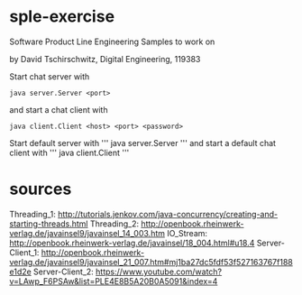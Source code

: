 # sple-exercise
Software Product Line Engineering Samples to work on

by David Tschirschwitz, Digital Engineering, 119383


Start chat server with

    java server.Server <port>
    
and start a chat client with

    java client.Client <host> <port> <password>

Start default server with
'''
java server.Server
'''
and start a default chat client with
'''
java client.Client
'''

# sources

Threading_1: http://tutorials.jenkov.com/java-concurrency/creating-and-starting-threads.html
Threading_2: http://openbook.rheinwerk-verlag.de/javainsel9/javainsel_14_003.htm
IO_Stream: http://openbook.rheinwerk-verlag.de/javainsel/18_004.html#u18.4
Server-Client_1: http://openbook.rheinwerk-verlag.de/javainsel9/javainsel_21_007.htm#mj1ba27dc5fdf53f527163767f188e1d2e
Server-Client_2: https://www.youtube.com/watch?v=LAwp_F6PSAw&list=PLE4E8B5A20B0A5091&index=4


